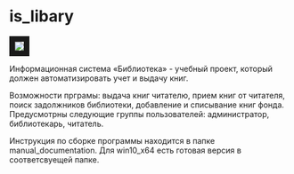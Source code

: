 # is_libary
<img src="https://i.imgur.com/vk91oWp.png" border="10">

Информационная система «Библиотека» - учебный проект, который должен автоматизировать учет и выдачу книг.

Возможности прграмы: выдача книг читателю, прием книг от читателя, поиск задолжников библиотеки, добавление и списывание книг фонда.
Предусмотрны следующие группы пользователей: администратор, библиотекарь, читатель.

Инструкция по сборке программы находится в папке manual_documentation. Для win10_x64 есть готовая версия в соответсвуещей папке.
